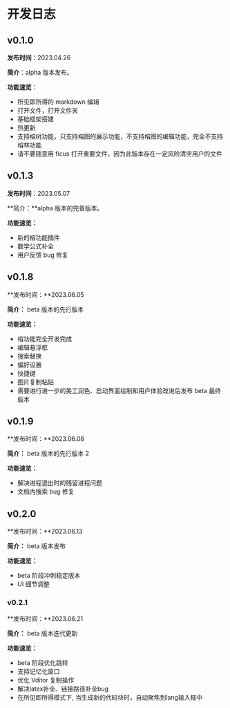 # 开发日志

## v0.1.0

**发布时间**：2023.04.26

**简介**：alpha 版本发布。

**功能速览**：

- 所见即所得的 markdown 编辑
- 打开文件，打开文件夹
- 基础框架搭建
- 热更新
- 支持榕树功能，只支持榕图的展示功能，不支持榕图的编辑功能，完全不支持榕林功能
- 请不要随意用 ficus 打开重要文件，因为此版本存在一定风险清空用户的文件



## v0.1.3

**发布时间**：2023.05.07

**简介：**alpha 版本的完善版本。

**功能速览：**

- 新的榕功能插件
- 数学公式补全
- 用户反馈 bug 修复



## v0.1.8

**发布时间：**2023.06.05

**简介：** beta 版本的先行版本

**功能速览：**

- 榕功能完全开发完成
- 编辑悬浮框
- 搜索替换
- 偏好设置
- 快捷键
- 图片复制粘贴
- 需要进行进一步的美工润色、启动界面绘制和用户体验改进后发布 beta 最终版本



## v0.1.9

**发布时间：**2023.06.08

**简介：** beta 版本的先行版本 2

**功能速览：**

- 解决进程退出时的残留进程问题
- 文档内搜索 bug 修复



## v0.2.0

**发布时间：**2023.06.13

**简介：** beta 版本发布

**功能速览：**

- beta 阶段冲刺稳定版本
- UI 细节调整

### v0.2.1

**发布时间：**2023.06.21

**简介：** beta 版本迭代更新

**功能速览：**

- beta 阶段优化跳转
- 支持记忆化窗口
- 优化 Vditor 复制操作
- 解决latex补全、链接路径补全bug
- 在所见即所得模式下, 当生成新的代码块时，自动聚焦到lang输入框中
